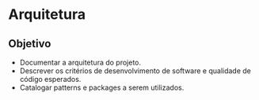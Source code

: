 # Arquitetura

## Objetivo

- Documentar a arquitetura do projeto.
- Descrever os critérios de desenvolvimento de software e qualidade de código esperados.
- Catalogar patterns e packages a serem utilizados.

